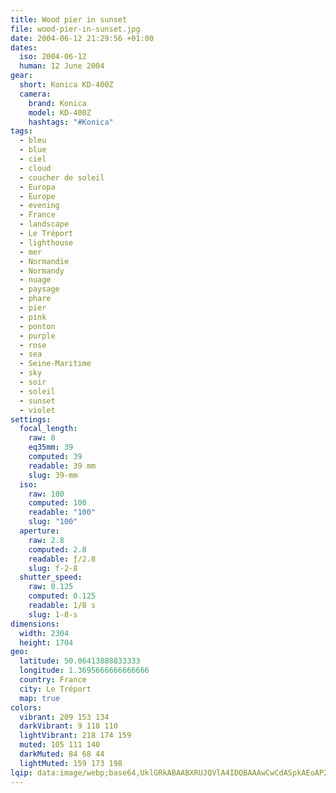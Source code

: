 ```yaml
---
title: Wood pier in sunset
file: wood-pier-in-sunset.jpg
date: 2004-06-12 21:29:56 +01:00
dates:
  iso: 2004-06-12
  human: 12 June 2004
gear:
  short: Konica KD-400Z
  camera:
    brand: Konica
    model: KD-400Z
    hashtags: "#Konica"
tags:
  - bleu
  - blue
  - ciel
  - cloud
  - coucher de soleil
  - Europa
  - Europe
  - evening
  - France
  - landscape
  - Le Tréport
  - lighthouse
  - mer
  - Normandie
  - Normandy
  - nuage
  - paysage
  - phare
  - pier
  - pink
  - ponton
  - purple
  - rose
  - sea
  - Seine-Maritime
  - sky
  - soir
  - soleil
  - sunset
  - violet
settings:
  focal_length:
    raw: 8
    eq35mm: 39
    computed: 39
    readable: 39 mm
    slug: 39-mm
  iso:
    raw: 100
    computed: 100
    readable: "100"
    slug: "100"
  aperture:
    raw: 2.8
    computed: 2.8
    readable: ƒ/2.8
    slug: f-2-8
  shutter_speed:
    raw: 0.125
    computed: 0.125
    readable: 1/8 s
    slug: 1-8-s
dimensions:
  width: 2304
  height: 1704
geo:
  latitude: 50.06413888833333
  longitude: 1.3695666666666666
  country: France
  city: Le Tréport
  map: true
colors:
  vibrant: 209 153 134
  darkVibrant: 9 118 110
  lightVibrant: 218 174 159
  muted: 105 111 140
  darkMuted: 84 68 44
  lightMuted: 159 173 198
lqip: data:image/webp;base64,UklGRkABAABXRUJQVlA4IDQBAAAwCwCdASpkAEoAP2mgwFi6tSejtBaMS1AtCWNtTYAFNSBzOJ16Zp1VKXG77Mf5aih8Nj0BYEN8x7EoA18cQc1AEHDPsGGrrhD5dPJ7RMCvgqMGJ4pQyHYY0wCPIwjvPJLhAAD+40vjuBHZO9K9w4rR1nCP02Pg05dluj/8Qg+mMOIWSRuqNtTW72JN/42ntwaahVnAfVbOoHTl6mGk4gHle0hSlQdUWWRfRRLJVgI0yNFZgxTLYvno9fJuUlfLKo+HvpeDWA3NbN+YYXzcmDPPEACRPqpGgJA2LxoPEj0bUrtDSqDyCPbxDZeJPX46JwLsnslN1OcBSHMWV9slVKTMJLtHpm/Jxo76E4ywruia99rBGIaYXuIJ63PrcnkP95J1eIeYaMunOF/TfKv+ltmNY+OgAA==
---
```



